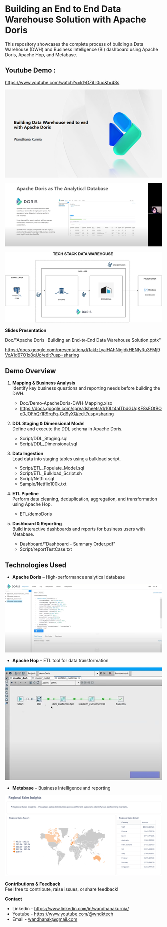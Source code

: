 # Building an End to End Data Warehouse Solution with Apache Doris

This repository showcases the complete process of building a Data Warehouse (DWH) and Business Intelligence (BI) dashboard using Apache Doris, Apache Hop, and Metabase.

## Youtube Demo :

https://www.youtube.com/watch?v=ldeGZiLl0uc&t=43s

![Alt text](https://github.com/wndkt/dwh-demo-apache-doris/blob/main/Image/headline.png "Demo")

![Alt text](https://github.com/wndkt/dwh-demo-apache-doris/blob/main/Image/live.png "Demo")

![Alt text](https://github.com/wndkt/dwh-demo-apache-doris/blob/main/Image/dwh-techstack.png "DWH - Tech Stack")

**Slides Presentation**

Doc/"Apache Doris -Building an End-to-End Data Warehouse Solution.pptx"

https://docs.google.com/presentation/d/1aklzLyalHAhNigjdkHENIyRu3FMj9VoA1d67O1x8qUo/edit?usp=sharing

## Demo Overview

1. **Mapping & Business Analysis**  
   Identify key business questions and reporting needs before building the DWH.

	- Doc/Demo-ApacheDoris-DWH-Mapping.xlsx
	- https://docs.google.com/spreadsheets/d/10Lt4aITbdGUqKF8sEOtBOe0JOFhQr1R9rqFq-Cd9yXQ/edit?usp=sharing

2. **DDL Staging & Dimensional Model**  
   Define and execute the DDL schema in Apache Doris.

	- Script/DDL_Staging.sql
	- Script/DDL_Dimensional.sql

3. **Data Ingestion**  
   Load data into staging tables using a bulkload script.

	- Script/ETL_Populate_Model.sql
	- Script/ETL_Bulkload_Script.sh
	- Script/Netflix.sql
	- Sample/Netflix100k.txt

4. **ETL Pipeline**  
   Perform data cleaning, deduplication, aggregation, and transformation using Apache Hop.

	- ETL/demoDoris

5. **Dashboard & Reporting**  
   Build interactive dashboards and reports for business users with Metabase.

	- Dashboard/"Dashboard - Summary Order.pdf"
	- Script/reportTestCase.txt

## Technologies Used
- **Apache Doris** – High-performance analytical database

![Alt text](https://github.com/wndkt/dwh-demo-apache-doris/blob/main/Image/doris.png "DB - Apache Doris")

- **Apache Hop** – ETL tool for data transformation

![Alt text](https://github.com/wndkt/dwh-demo-apache-doris/blob/main/Image/hop.png "ETL - Apache Hop")

- **Metabase** – Business Intelligence and reporting

![Alt text](https://github.com/wndkt/dwh-demo-apache-doris/blob/main/Image/metabase.png "Report & Dashboard - Metabase")

**Contributions & Feedback**  
Feel free to contribute, raise issues, or share feedback!

**Contact**
- Linkedin - https://www.linkedin.com/in/wandhanakurnia/
- Youtube - https://www.youtube.com/@wndktech
- Email - wandhanak@gmail.com